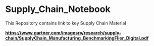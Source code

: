 # Supply_Chain_Notebook
This Repository contains link to key Supply Chain Material



**https://www.gartner.com/imagesrv/research/supply-chain/SupplyChain_Manufacturing_BenchmarkingFlier_Digital.pdf**
